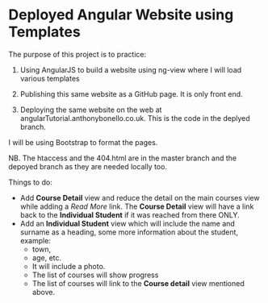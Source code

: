 # Deployed Angular Website using Templates

The purpose of this project is to practice:

1. Using AngularJS to build a website using ng-view where I will load various templates

2. Publishing this same website as a GitHub page. It is only front end.

3. Deploying the same website on the web at angularTutorial.anthonybonello.co.uk. This is the code in the deplyed branch.

I will be using Bootstrap to format the pages.

NB. The htaccess and the 404.html are in the master branch and the depoyed branch as they are needed locally too.


Things to do:
* Add __Course Detail__ view and reduce the detail on the main courses view while adding a _Read More_ link. The __Course Detail__ view will have a link back to the __Individual Student__ if it was reached from there ONLY.
* Add an __Individual Student__ view which will include the name and surname as a heading, some more information about the student, example:
    * town, 
    * age, etc. 
    * It will include a photo.
    * The list of courses will show progress
    * The list of courses will link to the __Course detail__ view mentioned above.
